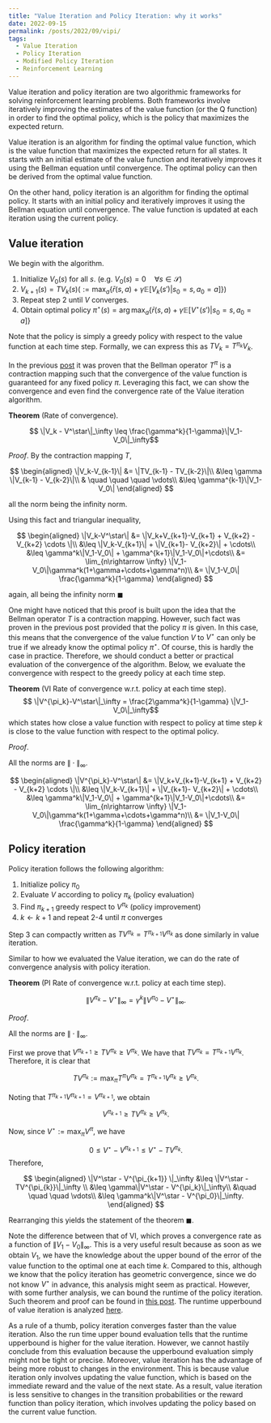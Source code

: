```yaml
---
title: "Value Iteration and Policy Iteration: why it works"
date: 2022-09-15
permalink: /posts/2022/09/vipi/
tags:
  - Value Iteration
  - Policy Iteration
  - Modified Policy Iteration
  - Reinforcement Learning
---
```


Value iteration and policy iteration are two algorithmic frameworks for solving reinforcement learning problems. Both frameworks involve iteratively improving the estimates of the value function (or the Q function) in order to find the optimal policy, which is the policy that maximizes the expected return.

Value iteration is an algorithm for finding the optimal value function, which is the value function that maximizes the expected return for all states. It starts with an initial estimate of the value function and iteratively improves it using the Bellman equation until convergence. The optimal policy can then be derived from the optimal value function.

On the other hand, policy iteration is an algorithm for finding the optimal policy. It starts with an initial policy and iteratively improves it using the Bellman equation until convergence. The value function is updated at each iteration using the current policy.

## Value iteration

We begin with the algorithm.

1. Initialize $V_0(s)$ for all $s$. (e.g. $V_0(s) = 0 \quad \forall s\in \mathcal{S}$)
2. $V_{k+1}(s) = TV_k(s) (:= \max_a \{\bar{r}(s,a)+\gamma\mathbb{E}[V_k(s')\vert s_0 = s, a_0 = a]\} )$
3. Repeat step 2 until $V$ converges.
4. Obtain optimal policy $\pi^\star(s) = \arg \max_a \{\bar{r}(s,a)+ \gamma \mathbb{E}[V^\star(s')\vert s_0 = s, a_0 = a]\}$

Note that the policy is simply a greedy policy with respect to the value function at each time step. Formally, we can express this as $TV_k = T^{\pi_k}V_k$.

In the previous [post](https://mnjnsng.github.io/posts/2022/09/bellman/) it was proven that the Bellman operator $T^\pi$ is a contraction mapping such that the convergence of the value function is guaranteed for any fixed policy $\pi$. Leveraging this fact, we can show the convergence and even find the convergence rate of the Value iteration algorithm.

**Theorem** (Rate of convergence).

$$ \|V_k - V^\star\|_\infty \leq \frac{\gamma^k}{1-\gamma}\|V_1-V_0\|_\infty$$

*Proof*.
By the contraction mapping $T$,

$$
\begin{aligned}
\|V_k-V_{k-1}\| &= \|TV_{k-1} - TV_{k-2}\|\\
&\leq \gamma \|V_{k-1} - V_{k-2}\|\\
& \quad \quad \quad \vdots\\
&\leq \gamma^{k-1}\|V_1-V_0\|
\end{aligned}
$$

all the norm being the infinity norm.

Using this fact and triangular inequality,

$$
\begin{aligned}
\|V_k-V^\star\| &= \|V_k+V_{k+1}-V_{k+1} + V_{k+2} - V_{k+2} \cdots \|\\
&\leq \|V_k-V_{k+1}\| + \|V_{k+1}- V_{k+2}\| + \cdots\\
&\leq \gamma^k\|V_1-V_0\| + \gamma^{k+1}\|V_1-V_0\|+\cdots\\
&= \lim_{n\rightarrow \infty} \|V_1-V_0\|\gamma^k(1+\gamma+\cdots+\gamma^n)\\
&= \|V_1-V_0\| \frac{\gamma^k}{1-\gamma}
\end{aligned}
$$

again, all being the infinity norm $\blacksquare$

One might have noticed that this proof is built upon the idea that the Bellman operator $T$ is a contraction mapping. However, such fact was proven in the previous post provided that the policy $\pi$ is given. In this case, this means that the convergence of the value function $V$ to $V^\star$ can only be true if we already know the optimal policy $\pi^\star$. Of course, this is hardly the case in practice. Therefore, we should conduct a better or practical evaluation of the convergence of the algorithm. Below, we evaluate the convergence with respect to the greedy policy at each time step.

**Theorem** (VI Rate of convergence w.r.t. policy at each time step).
$$ \|V^{\pi_k}-V^\star\|_\infty = \frac{2\gamma^k}{1-\gamma} \|V_1-V_0\|_\infty$$ which states how close a value function with respect to policy at time step $k$ is close to the value function with respect to the optimal policy.

*Proof*.

All the norms are $\|\cdot\|_\infty$.

$$
\begin{aligned}
\|V^{\pi_k}-V^\star\| &= \|V_k+V_{k+1}-V_{k+1} + V_{k+2} - V_{k+2} \cdots \|\\
&\leq \|V_k-V_{k+1}\| + \|V_{k+1}- V_{k+2}\| + \cdots\\
&\leq \gamma^k\|V_1-V_0\| + \gamma^{k+1}\|V_1-V_0\|+\cdots\\
&= \lim_{n\rightarrow \infty} \|V_1-V_0\|\gamma^k(1+\gamma+\cdots+\gamma^n)\\
&= \|V_1-V_0\| \frac{\gamma^k}{1-\gamma}
\end{aligned}
$$

## Policy iteration

Policy iteration follows the following algorithm:

1. Initialize policy $\pi_0$
2. Evaluate $V$ according to policy $\pi_k$ (policy evaluation)
3. Find $\pi_{k+1}$ greedy respect to $V^{\pi_k}$ (policy improvement)
4. $k\leftarrow k+1$ and repeat 2-4 until $\pi$ converges

Step 3 can compactly written as $TV^{\pi_k} = T^{\pi_{k+1}}V^{\pi_k}$ as done similarly in value iteration.

Similar to how we evaluated the Value iteration, we can do the rate of convergence analysis with policy iteration.

**Theorem** (PI Rate of convergence w.r.t. policy at each time step).

$$ \|V^{\pi_k}-V^\star\|_\infty = \gamma^k \|V^{\pi_0}-V^\star \|_\infty.$$

*Proof*.

All the norms are $\| \cdot \|_\infty$.

First we prove that $V^{\pi_{k+1}} \geq TV^{\pi_k} \geq V^{\pi_k}$. We have that $TV^{\pi_k} = T^{\pi_{k+1}}V^{\pi_k}$. Therefore, it is clear that

$$TV^{\pi_k}:= \max_{\pi} T^\pi V^{\pi_k} = T^{\pi_{k+1}}V^{\pi_k} \geq V^{\pi_k}.$$

Noting that $T^{\pi_{k+1}}V^{\pi_{k+1}} = V^{\pi_{k+1}},$ we obtain

$$V^{\pi_{k+1}} \geq TV^{\pi_k} \geq V^{\pi_k}.$$

Now, since $V^\star := \max_\pi V^\pi$, we have

$$0\leq V^\star -V^{\pi_{k+1}} \leq V^\star -TV^{\pi_k}.$$
Therefore,

$$
\begin{aligned}
\|V^\star - V^{\pi_{k+1}} \|_\infty &\leq \|V^\star -TV^{\pi_{k}}\|_\infty \\
&\leq \gamma\|V^\star - V^{\pi_k}\|_\infty\\
&\quad \quad \quad \vdots\\
&\leq \gamma^k\|V^\star - V^{\pi_0}\|_\infty.
\end{aligned}
$$

Rearranging this yields the statement of the theorem $\blacksquare$.

Note the difference between that of VI, which proves a convergence rate as a function of $\|V_1-V_0\|_\infty$. This is a very useful result because as soon as we obtain $V_1$, we have the knowledge about the upper bound of the error of the value function to the optimal one at each time $k$. Compared to this, although we know that the policy iteration has geometric convergence, since we do not know $V^\star$ in advance, this analysis might seem as practical. However, with some further analysis, we can bound the runtime of the policy iteration. Such theorem and proof can be found in [this post](https://rltheory.github.io/lecture-notes/planning-in-mdps/lec4). The runtime upperbound of value iteration is analyzed [here](https://rltheory.github.io/w2021-lecture-notes/planning-in-mdps/lec3/).

As a rule of a thumb, policy iteration converges faster than the value iteration. Also the run time upper bound evaluation tells that the runtime upperbound is higher for the value iteration. However, we cannot hastily conclude from this evaluation because the upperbound evaluation simply might not be tight or precise. Moreover, value iteration has the advantage of being more robust to changes in the environment. This is because value iteration only involves updating the value function, which is based on the immediate reward and the value of the next state. As a result, value iteration is less sensitive to changes in the transition probabilities or the reward function than policy iteration, which involves updating the policy based on the current value function.
